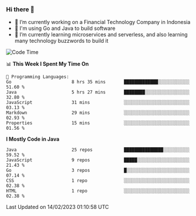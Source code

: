 ### Hi there 👋

<!--
**mazzama/mazzama** is a ✨ _special_ ✨ repository because its `README.md` (this file) appears on your GitHub profile.

Here are some ideas to get you started:

- 🔭 I’m currently working on ...
- 🌱 I’m currently learning ...
- 👯 I’m looking to collaborate on ...
- 🤔 I’m looking for help with ...
- 💬 Ask me about ...
- 📫 How to reach me: ...
- 😄 Pronouns: ...
- ⚡ Fun fact: ...
-->

- 🔭 I’m currently working on a Financial Technology Company in Indonesia
- :gun: I'm using Go and Java to build software
- 🌱 I’m currently learning microservices and serverless, and also learning many technology buzzwords to build it

<!--START_SECTION:waka-->
![Code Time](http://img.shields.io/badge/Code%20Time-2%2C558%20hrs%2043%20mins-blue)

📊 **This Week I Spent My Time On** 

```text
💬 Programming Languages: 
Go                       8 hrs 35 mins       █████████████░░░░░░░░░░░░   51.60 % 
Java                     5 hrs 27 mins       ████████░░░░░░░░░░░░░░░░░   32.80 % 
JavaScript               31 mins             ░░░░░░░░░░░░░░░░░░░░░░░░░   03.13 % 
Markdown                 29 mins             ░░░░░░░░░░░░░░░░░░░░░░░░░   02.93 % 
Properties               15 mins             ░░░░░░░░░░░░░░░░░░░░░░░░░   01.56 % 

```

**I Mostly Code in Java** 

```text
Java                     25 repos            ███████████████░░░░░░░░░░   59.52 % 
JavaScript               9 repos             █████░░░░░░░░░░░░░░░░░░░░   21.43 % 
Go                       3 repos             █░░░░░░░░░░░░░░░░░░░░░░░░   07.14 % 
CSS                      1 repo              ░░░░░░░░░░░░░░░░░░░░░░░░░   02.38 % 
HTML                     1 repo              ░░░░░░░░░░░░░░░░░░░░░░░░░   02.38 % 

```



 Last Updated on 14/02/2023 01:10:58 UTC
<!--END_SECTION:waka-->
